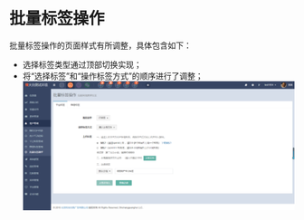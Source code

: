 # 批量标签操作

批量标签操作的页面样式有所调整，具体包含如下：

* 选择标签类型通过顶部切换实现；
* 将“选择标签”和“操作标签方式”的顺序进行了调整；![](/assets/1521800618%281%29.jpg)



